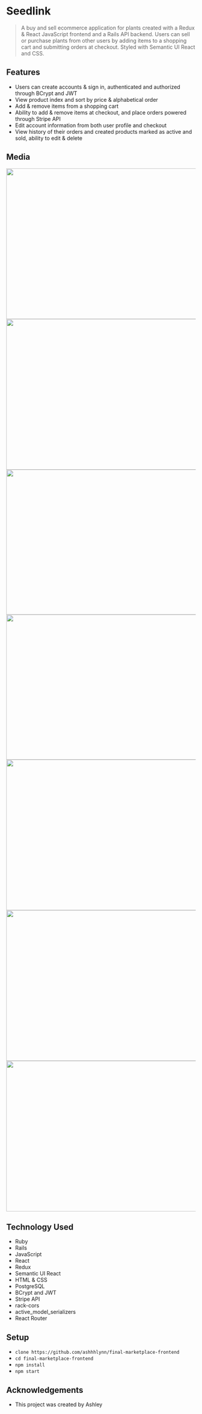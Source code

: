# Seedlink 
> A buy and sell ecommerce application for plants created with a Redux & React JavaScript frontend and a Rails API backend. Users can sell or purchase plants from other users by adding items to a shopping cart and submitting orders at checkout. Styled with Semantic UI React and CSS. 
  
## Features
- Users can create accounts & sign in, authenticated and authorized through BCrypt and JWT
- View product index and sort by price & alphabetical order
- Add & remove items from a shopping cart
- Ability to add & remove items at checkout, and place orders powered through Stripe API
- Edit account information from both user profile and checkout
- View history of their orders and created products marked as active and sold, ability to edit & delete

## Media 
<img width="800" height="400" src="https://user-images.githubusercontent.com/84604278/227614097-af76bb6b-c356-41e9-af10-7b5d6bd35670.png">



<img width="800" height="400" src="https://user-images.githubusercontent.com/84604278/227587296-1b5871f0-92c5-4792-9dce-05451fc0a441.png">



<img width="800" height="385" src="https://user-images.githubusercontent.com/84604278/227553772-03604489-1ec3-4fe1-b4db-fce11467b7e9.png">



<img width="800" height="385" src="https://user-images.githubusercontent.com/84604278/227588119-b350aded-1532-4dba-b680-306d5051dc38.png">



<img width="800" height="400" src="https://user-images.githubusercontent.com/84604278/227588163-8506c97b-7f7a-44e8-8dcf-5fdc4dbf482e.png">



<img width="800" height="400" src="https://user-images.githubusercontent.com/84604278/227554266-4ec36dc4-1702-46a3-835c-af1901bb9564.png">



<img width="800" height="400" src="https://user-images.githubusercontent.com/84604278/227554530-7ee3ecb7-4c73-4f7b-b88e-cd86994f3228.png">



## Technology Used
- Ruby 
- Rails
- JavaScript
- React
- Redux
- Semantic UI React
- HTML & CSS
- PostgreSQL
- BCrypt and JWT 
- Stripe API
- rack-cors 
- active_model_serializers
- React Router

## Setup
- ` clone https://github.com/ashhhlynn/final-marketplace-frontend `
- ` cd final-marketplace-frontend `
- ` npm install `
- ` npm start `

## Acknowledgements
- This project was created by Ashley
